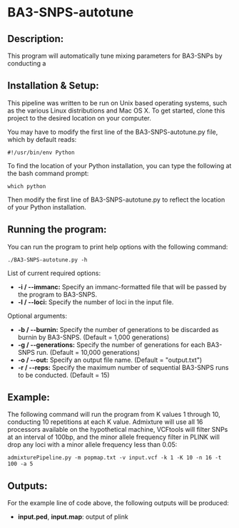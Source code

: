 # BA3-SNPS-autotune
## Description:
This program will automatically tune mixing parameters for BA3-SNPs by conducting a 

## Installation & Setup:

This pipeline was written to be run on Unix based operating systems, such as the various Linux distributions and Mac OS X.  To get started, clone this project to the desired location on your computer.  

You may have to modify the first line of the BA3-SNPS-autotune.py file, which by default reads:
```
#!/usr/bin/env Python
```
To find the location of your Python installation, you can type the following at the bash command prompt:
```
which python
```
Then modify the first line of BA3-SNPS-autotune.py to reflect the location of your Python installation.

## Running the program:

You can run the program to print help options with the following command:

```
./BA3-SNPS-autotune.py -h
```

List of current required options:
* **-i / --immanc:** Specify an immanc-formatted file that will be passed by the program to BA3-SNPS.
* **-l / --loci:** Specify the number of loci in the input file.

Optional arguments:
* **-b / --burnin:** Specify the number of generations to be discarded as burnin by BA3-SNPS.  (Default = 1,000 generations)
* **-g / --generations:** Specify the number of generations for each BA3-SNPS run.  (Default = 10,000 generations)
* **-o / --out:** Specify an output file name.  (Default = "output.txt")
* **-r / --reps:** Specify the maximum number of sequential BA3-SNPS runs to be conducted. (Default = 15)

## Example:

The following command will run the program from K values 1 through 10, conducting 10 repetitions at each K value.  Admixture will use all 16 processors available on the hypothetical machine, VCFtools will filter SNPs at an interval of 100bp, and the minor allele frequency filter in PLINK will drop any loci with a minor allele frequency less than 0.05:

```
admixturePipeline.py -m popmap.txt -v input.vcf -k 1 -K 10 -n 16 -t 100 -a 5
```

## Outputs:

For the example line of code above, the following outputs will be produced:
* **input.ped**, **input.map**: output of plink
